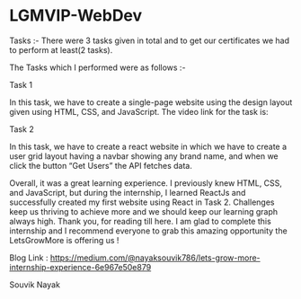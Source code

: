 # LGMVIP-WebDev

Tasks :-
There were 3 tasks given in total and to get our certificates we had to perform at least(2 tasks).

The Tasks which I performed were as follows :-

Task 1

In this task, we have to create a single-page website using the design layout given using HTML, CSS, and JavaScript. The video link for the task is:

Task 2

In this task, we have to create a react website in which we have to create a user grid layout having a navbar showing any brand name, and when we click the button “Get Users” the API fetches data.

Overall, it was a great learning experience. I previously knew HTML, CSS, and JavaScript, but during the internship, I learned ReactJs and successfully created my first website using React in Task 2. Challenges keep us thriving to achieve more and we should keep our learning graph always high.
Thank you, for reading till here. I am glad to complete this internship and I recommend everyone to grab this amazing opportunity the LetsGrowMore is offering us !

Blog Link : https://medium.com/@nayaksouvik786/lets-grow-more-internship-experience-6e967e50e879

Souvik Nayak
